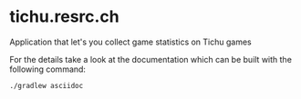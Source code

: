 # tichu.resrc.ch
Application that let's you collect game statistics on Tichu games

For the details take a look at the documentation which can be built with the following command:

```
./gradlew asciidoc
```